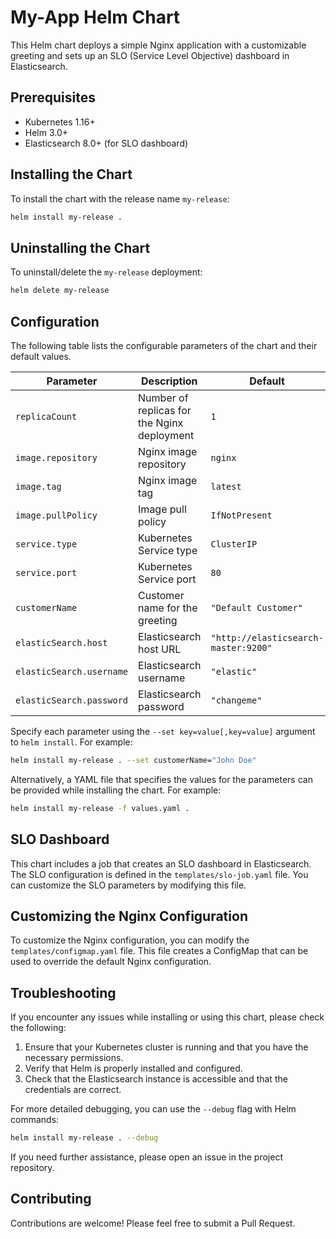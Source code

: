 # My-App Helm Chart

This Helm chart deploys a simple Nginx application with a customizable greeting and sets up an SLO (Service Level Objective) dashboard in Elasticsearch.

## Prerequisites

- Kubernetes 1.16+
- Helm 3.0+
- Elasticsearch 8.0+ (for SLO dashboard)

## Installing the Chart

To install the chart with the release name `my-release`:

```bash
helm install my-release .
```

## Uninstalling the Chart

To uninstall/delete the `my-release` deployment:

```bash
helm delete my-release
```

## Configuration

The following table lists the configurable parameters of the chart and their default values.

| Parameter | Description | Default |
|-----------|-------------|---------|
| `replicaCount` | Number of replicas for the Nginx deployment | `1` |
| `image.repository` | Nginx image repository | `nginx` |
| `image.tag` | Nginx image tag | `latest` |
| `image.pullPolicy` | Image pull policy | `IfNotPresent` |
| `service.type` | Kubernetes Service type | `ClusterIP` |
| `service.port` | Kubernetes Service port | `80` |
| `customerName` | Customer name for the greeting | `"Default Customer"` |
| `elasticSearch.host` | Elasticsearch host URL | `"http://elasticsearch-master:9200"` |
| `elasticSearch.username` | Elasticsearch username | `"elastic"` |
| `elasticSearch.password` | Elasticsearch password | `"changeme"` |

Specify each parameter using the `--set key=value[,key=value]` argument to `helm install`. For example:

```bash
helm install my-release . --set customerName="John Doe"
```

Alternatively, a YAML file that specifies the values for the parameters can be provided while installing the chart. For example:

```bash
helm install my-release -f values.yaml .
```

## SLO Dashboard

This chart includes a job that creates an SLO dashboard in Elasticsearch. The SLO configuration is defined in the `templates/slo-job.yaml` file. You can customize the SLO parameters by modifying this file.

## Customizing the Nginx Configuration

To customize the Nginx configuration, you can modify the `templates/configmap.yaml` file. This file creates a ConfigMap that can be used to override the default Nginx configuration.

## Troubleshooting

If you encounter any issues while installing or using this chart, please check the following:

1. Ensure that your Kubernetes cluster is running and that you have the necessary permissions.
2. Verify that Helm is properly installed and configured.
3. Check that the Elasticsearch instance is accessible and that the credentials are correct.

For more detailed debugging, you can use the `--debug` flag with Helm commands:

```bash
helm install my-release . --debug
```

If you need further assistance, please open an issue in the project repository.

## Contributing

Contributions are welcome! Please feel free to submit a Pull Request.

